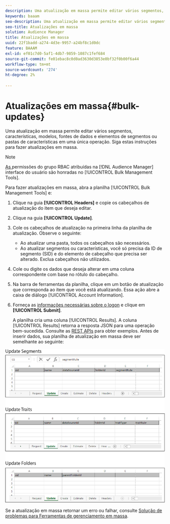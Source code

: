 ```yaml
---
description: Uma atualização em massa permite editar vários segmentos, características, modelos, fontes de dados e elementos de segmentos ou pastas de características em uma única operação. Siga estas instruções para fazer atualizações em massa.
keywords: baaam
seo-description: Uma atualização em massa permite editar vários segmentos, características, modelos, fontes de dados e elementos de segmentos ou pastas de características em uma única operação. Siga estas instruções para fazer atualizações em massa.
seo-title: Atualizações em massa
solution: Audience Manager
title: Atualizações em massa
uuid: 22f1badd-a274-4d3e-9957-a24bf8c1d0dc
feature: BAAAM
exl-id: ef01c7d0-5af1-4db7-9859-1087c1fef684
source-git-commit: fe01ebac8c0d0ad3630d3853e0bf32f0b00f6a44
workflow-type: tm+mt
source-wordcount: '274'
ht-degree: 2%

---
```


# Atualizações em massa{#bulk-updates}

Uma atualização em massa permite editar vários segmentos, características, modelos, fontes de dados e elementos de segmentos ou pastas de características em uma única operação. Siga estas instruções para fazer atualizações em massa.

<!-- 

t_bulk_updates.xml

 -->

>[!NOTE]
>
>[As ](../../features/administration/administration-overview.md) permissões do grupo RBAC atribuídas na  [!DNL Audience Manager] interface do usuário são honradas no  [!UICONTROL Bulk Management Tools].

Para fazer atualizações em massa, abra a planilha [!UICONTROL Bulk Management Tools] e:

1. Clique na guia **[!UICONTROL Headers]** e copie os cabeçalhos de atualização do item que deseja editar.
2. Clique na guia **[!UICONTROL Update]**.
3. Cole os cabeçalhos de atualização na primeira linha da planilha de atualização. Observe o seguinte:

   * Ao atualizar uma pasta, todos os cabeçalhos são necessários.
   * Ao atualizar segmentos ou características, você só precisa da ID de segmento (SID) e do elemento de cabeçalho que precisa ser alterado. Exclua cabeçalhos não utilizados.

4. Cole ou digite os dados que deseja alterar em uma coluna correspondente com base no rótulo do cabeçalho.
5. Na barra de ferramentas da planilha, clique em um botão de atualização que corresponda ao        item que você está atualizando.
Essa ação abre a caixa de diálogo [!UICONTROL Account Information].

6. Forneça as [informações necessárias sobre o logon](../../reference/bulk-management-tools/bulk-management-intro.md#auth-reqs) e clique em **[!UICONTROL Submit]**.

   A planilha cria uma coluna [!UICONTROL Results]. A coluna [!UICONTROL Results] retorna a resposta JSON para uma operação bem-sucedida. Consulte as [REST APIs](../../api/rest-api-main/rest-api-main.md) para obter exemplos. Antes de inserir dados, sua planilha de atualização em massa deve ser semelhante ao seguinte:

![](assets/update.png)

Se a atualização em massa retornar um erro ou falhar, consulte [Solução de problemas para Ferramentas de gerenciamento em massa](../../reference/bulk-management-tools/bulk-troubleshooting.md).
